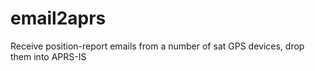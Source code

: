 # email2aprs
Receive position-report emails from a number of sat GPS devices, drop them into APRS-IS
